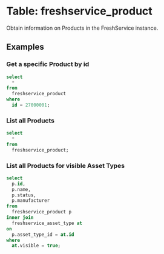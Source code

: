 # Table: freshservice_product

Obtain information on Products in the FreshService instance.

## Examples

### Get a specific Product by id

```sql
select 
  *
from
  freshservice_product
where
  id = 27000001;
```

### List all Products

```sql
select 
  *
from
  freshservice_product;
```

### List all Products for visible Asset Types
```sql
select 
  p.id,
  p.name,
  p.status,
  p.manufacturer
from
  freshservice_product p
inner join 
  freshservice_asset_type at
on 
  p.asset_type_id = at.id
where
  at.visible = true;
```
